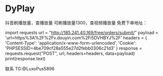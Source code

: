 # DyPlay
抖音刷播放量，查播放量
可刷播放量1300，查视频播放量
免费下单地址：

import requests
url = "http://185.241.40.169/free/orders/submit/"
payload = 'url=https%3A%2F%2Fv.douyin.com%2Fi5DVHBYJ%2F'
headers = {
  'Content-Type': 'application/x-www-form-urlencoded',
  'Cookie': 'PHPSESSID=4be709cf28a555e27d2febb0306c21d3'
}
response = requests.request("POST", url, headers=headers, data=payload)
print(response.text)

联系 TG:@LuxoPus5896
